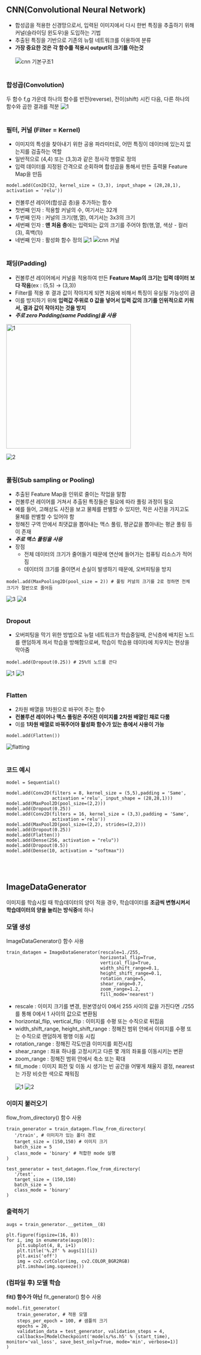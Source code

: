 ## CNN(Convolutional Neural Network)
 - 합성곱을 적용한 신경망으로서, 입력된 이미지에서 다시 한번 특징을 추출하기 위해 커널(슬라이딩 윈도우)을 도입하는 기법
 - 추출된 특징을 기반으로 기존의 뉴럴 네트워크를 이용하여 분류
 - **가장 중요한 것은 각 함수를 적용시 output의 크기를 아는것**<br><br>
![cnn 기본구조1](https://user-images.githubusercontent.com/84856055/121896715-92e37e80-cd5c-11eb-9858-f010b46adaa6.JPG)
<br><br>
### 합성곱(Convolution)
두 함수 f,g 가운데 하나의 함수를 반전(reverse), 전이(shift) 시킨 다음, 다른 하나의 함수와 곱한 결과를 적분
![1](https://user-images.githubusercontent.com/84856055/121897803-b3f89f00-cd5d-11eb-91e5-2e5469b9da57.jpg)
<br><br>
### 필터, 커널 (Filter = Kernel)
- 이미지의 특성을 찾아내기 위한 공용 파라미터로, 어떤 특징이 데이터에 있는지 없는지를 검출하는 역할
- 일반적으로 (4,4) 또는 (3,3)과 같은 정사각 행렬로 정의
- 입력 데이터를 지정된 간격으로 순회하며 합성곱을 통해서 만든 출력물 Feature Map을 만듬
```python3
model.add(Con2D(32, kernel_size = (3,3), input_shape = (28,28,1), activation = 'relu'))
```
 - 컨볼루션 레이어(합성곱 층)을 추가하는 함수
 - 첫번째 인자 : 적용할 커널의 수, 여기서는 32개
 - 두번째 인자 : 커널의 크기(행,열), 여기서는 3x3의 크기
 - 세번째 인자 : **맨 처음 층**에는 입력되는 값의 크기를 주어야 함(행,열, 색상 - 컬러(3), 흑백(1))
 - 네번째 인자 : 활성화 함수 정의
![1](https://user-images.githubusercontent.com/84856055/121892128-4ba6bf00-cd57-11eb-9d14-4fc0baa2e93f.jpg)
![cnn 커널](https://user-images.githubusercontent.com/84856055/121891865-f66aad80-cd56-11eb-8ba9-f0d41b9eb24b.JPG)
<br><br>
### 패딩(Padding)
 - 컨볼루션 레이어에서 커널을 적용하여 만든 **Feature Map의 크기는 입력 데이터 보다 작음**(ex : (5,5) -> (3,3))
 - Filter를 적용 후 결과 값이 작아지게 되면 처음에 비해서 특징이 유실될 가능성이 큼
 - 이를 방지하기 위해 **입력값 주위로 0 값을 넣어서 입력 값의 크기를 인위적으로 키워서, 결과 값이 작아지는 것을 방지**
 - ***주로 zero Padding(same Padding)을 사용***
 <img width="332" alt="1" src="https://user-images.githubusercontent.com/84856055/121892746-19499180-cd58-11eb-98c7-2a5cc36129b5.png">
 
 ![2](https://user-images.githubusercontent.com/84856055/121893779-55312680-cd59-11eb-8613-7369158c71e3.JPG)
<br><br>
### 풀링(Sub sampling or Pooling)
 - 추출된 Feature Map을 인위로 줄이는 작업을 말함
 - 컨볼루션 레이어를 거쳐서 추출된 특징들은 필요에 따라 풀링 과정이 필요
 - 예를 들어, 고해상도 사진을 보고 물체를 판별할 수 있지만, 작은 사진을 가지고도 물체를 판별할 수 있어야 함
 - 정해진 구역 안에서 최댓값을 뽑아내는 맥스 풀링, 평균값을 뽑아내는 평균 풀링 등이 존재
 - ***주로 맥스 풀링을 사용***
 - 장점
   - 전체 데이터의 크기가 줄어들기 때문에 연산에 들어가는 컴퓨팅 리소스가 적어짐
   - 데이터의 크기를 줄이면서 손실이 발생하기 때문에, 오버피팅을 방지
 ```python3
 model.add(MaxPooling2D(pool_size = 2)) # 풀링 커널의 크기를 2로 정하면 전체 크기가 절반으로 줄어듬
 ```
![3](https://user-images.githubusercontent.com/84856055/121895084-d0470c80-cd5a-11eb-9c07-21850694cae7.JPG)
![4](https://user-images.githubusercontent.com/84856055/121895097-d3da9380-cd5a-11eb-8bad-9494accd15f6.JPG)
<br><br>
### Dropout
- 오버피팅을 막기 위한 방법으로 뉴럴 네트워크가 학습중일때, 은닉층에 배치된 노드를 랜덤하게 꺼서 학습을 방해함으로써, 학습이 학습용 데이타에 치우치는 현상을 막아줌
```python3
model.add(Dropout(0.25)) # 25%의 노드를 끈다
```
![1](https://user-images.githubusercontent.com/84856055/121895915-b6f29000-cd5b-11eb-9035-a5901aa89fb7.jpg)
![1](https://user-images.githubusercontent.com/84856055/121896172-f6b97780-cd5b-11eb-83c6-27eccb9eac30.jpg)
<br><br>
### Flatten
 - 2차원 배열을 1차원으로 바꾸어 주는 함수
 - **컨볼루션 레이어나 맥스 풀링은 주어진 이미지를 2차원 배열인 채로 다룸**
 - 이를 **1차원 배열로 바꿔주어야 활성화 함수가 있는 층에서 사용이 가능**
```python3
model.add(Flatten())
```
![flatting](https://user-images.githubusercontent.com/84856055/121896570-67f92a80-cd5c-11eb-9234-9649cbce257b.JPG)
<br><br> 
### 코드 예시
```python3
model = Sequential()

model.add(Conv2D(filters = 8, kernel_size = (5,5),padding = 'Same', 
                 activation ='relu', input_shape = (28,28,1)))
model.add(MaxPool2D(pool_size=(2,2)))
model.add(Dropout(0.25))
model.add(Conv2D(filters = 16, kernel_size = (3,3),padding = 'Same', 
                 activation ='relu'))
model.add(MaxPool2D(pool_size=(2,2), strides=(2,2)))
model.add(Dropout(0.25))
model.add(Flatten())
model.add(Dense(256, activation = "relu"))
model.add(Dropout(0.5))
model.add(Dense(10, activation = "softmax"))
```
<br><br>
## ImageDataGenerator
이미지를 학습시킬 때 학습데이터의 양이 적을 경우, 학습데이터를 **조금씩 변형시켜서 학습데이터의 양을 늘리는 방식중**에 하나
<br>
### 모델 생성
ImageDataGenerator() 함수 사용
```python3
train_datagen = ImageDataGenerator(rescale=1./255,
                                   horizontal_flip=True,
                                   vertical_flip=True,
                                   width_shift_range=0.1,
                                   height_shift_range=0.1,
                                   rotation_range=5,
                                   shear_range=0.7,
                                   zoom_range=1.2,
                                   fill_mode='nearest')
```
 - rescale : 이미지 크기를 변경, 원본영상이 0에서 255 사이의 값을 가진다면 ./255를 통해 0에서 1 사이의 값으로 변환됨
 - horizontal_flip, vertical_flip : 이미지를 수평 또는 수직으로 뒤집음
 - width_shift_range, height_shift_range : 정해진 범위 안에서 이미지를 수평 또는 수직으로 랜덤하게 평행 이동 시킴
 - rotation_range : 정해진 각도만큼 이미지를 회전시킴
 - shear_range : 좌표 하나를 고정시키고 다른 몇 개의 좌표를 이동시키는 변환
 - zoom_range : 정해진 범위 안에서 축소 또는 확대
 - fill_mode : 이미지 회전 및 이동 시 생기는 빈 공간을 어떻게 채울지 결정, nearest는 가장 비슷한 색으로 채워짐<br><br>
![1](https://user-images.githubusercontent.com/84856055/122336798-57bd9700-cf78-11eb-8953-9e75376174fd.JPG)
![2](https://user-images.githubusercontent.com/84856055/122336804-59875a80-cf78-11eb-916f-c3585b0f0f0e.JPG)
 ### 이미지 불러오기
 flow_from_directory() 함수 사용
 ```python3
 train_generator = train_datagen.flow_from_directory(
    '/train', # 이미지가 있는 폴더 경로
    target_size = (150,150) # 이미지 크기
    batch_size = 5
    class_mode = 'binary' # 적합한 mode 실행
)

test_generator = test_datagen.flow_from_directory(
    '/test',
    target_size = (150,150)
    batch_size = 5
    class_mode = 'binary'
)
```

### 출력하기
```python3
augs = train_generator.__getitem__(8)

plt.figure(figsize=(16, 8))
for i, img in enumerate(augs[0]):
    plt.subplot(4, 8, i+1)
    plt.title('%.2f' % augs[1][i])
    plt.axis('off')
    img = cv2.cvtColor(img, cv2.COLOR_BGR2RGB)
    plt.imshow(img.squeeze())
```

### (컴파일 후) 모델 학습
**fit() 함수가 아닌** fit_generator() 함수 사용
```python3
model.fit_generator(
    train_generator, # 적용 모델
    steps_per_epoch = 100, # 샘플의 크기
    epochs = 20,
    validation_data = test_generator, validation_steps = 4,
    callbacks=[ModelCheckpoint('models/%s.h5' % (start_time), monitor='val_loss', save_best_only=True, mode='min', verbose=1)]
)
```
